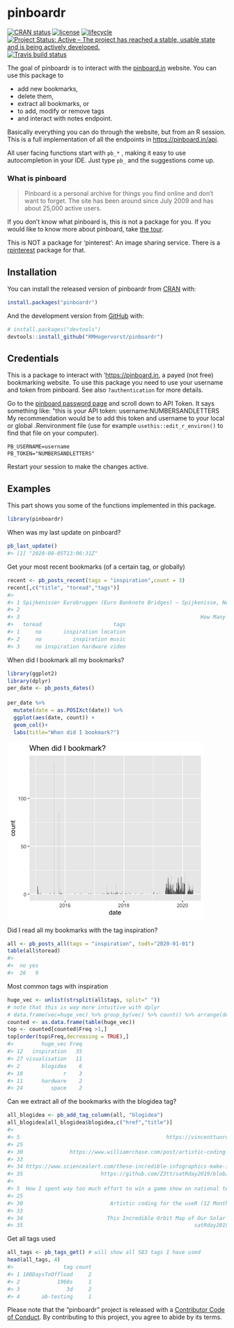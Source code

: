 
<!-- README.md is generated from README.Rmd. Please edit that file -->

# pinboardr

<!-- badges: start -->

[![CRAN
status](https://www.r-pkg.org/badges/version/pinboardr)](https://CRAN.R-project.org/package=pinboardr)
[![license](https://img.shields.io/github/license/mashape/apistatus.svg)](https://choosealicense.com/licenses/mit/)
[![lifecycle](https://img.shields.io/badge/lifecycle-maturing-blue.svg)](https://www.tidyverse.org/lifecycle/#maturing)
[![Project Status: Active – The project has reached a stable, usable
state and is being actively
developed.](https://www.repostatus.org/badges/latest/active.svg)](https://www.repostatus.org/#active)
[![Travis build
status](https://travis-ci.org/RMHogervorst/pinboardr.svg?branch=master)](https://travis-ci.org/RMHogervorst/pinboardr)
<!-- badges: end -->

The goal of pinboardr is to interact with the
[pinboard.in](https://pinboard.in) website. You can use this package to

  - add new bookmarks,
  - delete them,
  - extract all bookmarks, or
  - to add, modify or remove tags
  - and interact with notes endpoint.

Basically everything you can do through the website, but from an R
session. This is a full implementation of all the endpoints in
<https://pinboard.in/api>.

All user facing functions start with `pb_*` , making it easy to use
autocompletion in your IDE. Just type `pb_` and the suggestions come up.

### What is pinboard

> Pinboard is a personal archive for things you find online and don’t
> want to forget. The site has been around since July 2009 and has about
> 25,000 active users.

If you don’t know what pinboard is, this is not a package for you. If
you would like to know more about pinboard, take [the
tour](https://pinboard.in/tour/).

This is NOT a package for ‘pinterest’: An image sharing service. There
is a [rpinterest](https://cran.r-project.org/package=rpinterest) package
for that.

## Installation

You can install the released version of pinboardr from
[CRAN](https://CRAN.R-project.org) with:

``` r
install.packages("pinboardr")
```

And the development version from [GitHub](https://github.com/) with:

``` r
# install.packages("devtools")
devtools::install_github("RMHogervorst/pinboardr")
```

## Credentials

This is a package to interact with ’<https://pinboard.in>, a payed (not
free) bookmarking website. To use this package you need to use your
username and token from pinboard. See also `?authentication` for more
details.

Go to the [pinboard password
page](https://pinboard.in/settings/password) and scroll down to API
Token. It says something like: "this is your API token:
username:NUMBERSANDLETTERS My recommendation would be to add this token
and username to your local or global .Renvironment file (use for example
`usethis::edit_r_environ()` to find that file on your computer).

    PB_USERNAME=username 
    PB_TOKEN="NUMBERSANDLETTERS"

Restart your session to make the changes active.

## Examples

This part shows you some of the functions implemented in this package.

``` r
library(pinboardr)
```

When was my last update on pinboard?

``` r
pb_last_update()
#> [1] "2020-08-05T13:06:31Z"
```

Get your most recent bookmarks (of a certain tag, or globally)

``` r
recent <- pb_posts_recent(tags = "inspiration",count = 3)
recent[,c("title", "toread","tags")]
#>                                                                                         title
#> 1 Spijkenisser Eurobruggen (Euro Banknote Bridges) – Spijkenisse, Netherlands - Atlas Obscura
#> 2                                                                                  Incredibox
#> 3                                                          How Many of You Are There, Really?
#>   toread                       tags
#> 1     no       inspiration location
#> 2     no          inspiration music
#> 3     no inspiration hardware video
```

When did I bookmark all my bookmarks?

``` r
library(ggplot2) 
library(dplyr)
per_date <- pb_posts_dates()

per_date %>% 
  mutate(date = as.POSIXct(date)) %>% 
  ggplot(aes(date, count)) + 
  geom_col()+
  labs(title="When did I bookmark?")
```

![](man/figures/bookmarks.png)

Did I read all my bookmarks with the tag inspiration?

``` r
all <- pb_posts_all(tags = "inspiration", todt="2020-01-01")
table(all$toread)
#> 
#>  no yes 
#>  26   9
```

Most common tags with inspiration

``` r
huge_vec <- unlist(strsplit(all$tags, split=" "))
# note that this is way more intuitive with dplyr
# data.frame(vec=huge_vec) %>% group_by(vec) %>% count() %>% arrange(desc(n))
counted <- as.data.frame(table(huge_vec))
top <- counted[counted$Freq >1,]
top[order(top$Freq,decreasing = TRUE),]
#>         huge_vec Freq
#> 12   inspiration   35
#> 27 visualisation   11
#> 2       blogidea    6
#> 18             r    3
#> 11      hardware    2
#> 24         space    2
```

Can we extract all of the bookmarks with the blogidea tag?

``` r
all_blogidea <- pb_add_tag_column(all, "blogidea")
all_blogidea[all_blogidea$blogidea,c("href","title")]
#>                                                                                                    href
#> 5                                               https://vincenttunru.gitlab.io/blog/hacking-a-gameshow/
#> 25                                                                      https://scrollbars.matoseb.com/
#> 30               https://www.williamrchase.com/post/artistic-coding-for-the-user-12-months-of-art-june/
#> 33                                                                  http://tabletopwhale.com/index.html
#> 34 https://www.sciencealert.com/these-incredible-infographics-make-instant-sense-of-our-universe-s-data
#> 35                         https://github.com/Z3tt/satRday2019/blob/master/Scherer_satRday2019_NLMR.pdf
#>                                                                                            title
#> 5  How I spent way too much effort to win a game show on national television · Vincent Tunru.com
#> 25                                                                    Evolution of the Scrollbar
#> 30                            Artistic coding for the useR (12 Months of aRt, June) | Will Chase
#> 33                                                                                Tabletop Whale
#> 34                           This Incredible Orbit Map of Our Solar System Makes Our Brains Ache
#> 35                                                       satRday2019 berlin landscape generation
```

Get all tags used

``` r
all_tags <- pb_tags_get() # will show all 583 tags I have used
head(all_tags, 4)
#>                tag count
#> 1 100DaysToOffload     2
#> 2            1960s     1
#> 3               3d     2
#> 4       ab-testing     1
```

Please note that the “pinboardr” project is released with a [Contributor
Code of Conduct](CODE_OF_CONDUCT.md). By contributing to this project,
you agree to abide by its terms.
